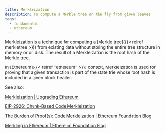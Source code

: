 ```yaml
---
title: Merkleization
description: To compute a Merkle tree on the fly from given leaves
tags:
  - fundamental
  - ethereum
---
```


Merkleization is a technique for computing a [Merkle tree]({{< relref merkletree >}}) from existing data without storing the entire tree structure in memory or on disk. The result of a Merkleization is the root hash of the Merkle tree. 

In [Ethereum]({{< relref "ethereum" >}}) context, Merkleization is used for proving that a given transaction is part of the state trie whose root hash is included in a given block header.


See also: 

[Merkleization | Upgrading Ethereum](https://eth2book.info/altair/part2/building_blocks/merkleization/#merkleization)

[EIP-2926: Chunk-Based Code Merkleization](https://eips.ethereum.org/EIPS/eip-2926)

[The Burden of Proof(s): Code Merkleization | Ethereum Foundation Blog](https://blog.ethereum.org/2020/11/30/the-1x-files-code-merkleization/)

[Merkling in Ethereum | Ethereum Foundation Blog](https://blog.ethereum.org/2015/11/15/merkling-in-ethereum/)
